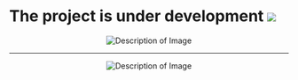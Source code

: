 The project is under development ![](https://media.tenor.com/JLQ2QSxkNtAAAAAj/حتووميالحربي.gif)
=============================================================================================================================
<p align="center">
  <img src="https://github.com/user-attachments/assets/078ac633-ab26-4640-bdcf-a496d66ccdde" alt="Description of Image">
</p>

___

<p align="center">
  <img src="https://github.com/user-attachments/assets/7a4d7043-42f7-4b40-a577-6d2cea0c0bec" alt="Description of Image">
</p>
